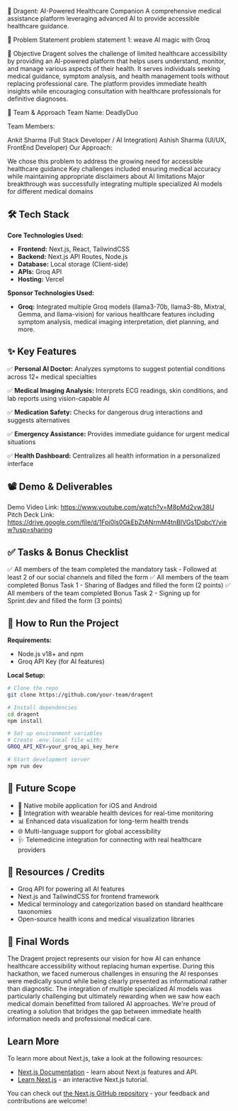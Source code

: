 

🚀 Dragent: AI-Powered Healthcare Companion
A comprehensive medical assistance platform leveraging advanced AI to provide accessible healthcare guidance.

📌 Problem Statement
problem statement 1: weave AI magic with Groq

🎯 Objective
Dragent solves the challenge of limited healthcare accessibility by providing an AI-powered platform that helps users understand, monitor, and manage various aspects of their health. It serves individuals seeking medical guidance, symptom analysis, and health management tools without replacing professional care. The platform provides immediate health insights while encouraging consultation with healthcare professionals for definitive diagnoses.


🧠 Team & Approach
Team Name: DeadlyDuo

Team Members:

Ankit Sharma (Full Stack Developer / AI Integration)
Ashish Sharma (UI/UX, FrontEnd Developer)
Our Approach:

We chose this problem to address the growing need for accessible healthcare guidance
Key challenges included ensuring medical accuracy while maintaining appropriate disclaimers about AI limitations
Major breakthrough was successfully integrating multiple specialized AI models for different medical domains


## 🛠️ Tech Stack
**Core Technologies Used:**
- **Frontend:** Next.js, React, TailwindCSS
- **Backend:** Next.js API Routes, Node.js
- **Database:** Local storage (Client-side)
- **APIs:** Groq API
- **Hosting:** Vercel

**Sponsor Technologies Used:**
- **Groq:** Integrated multiple Groq models (llama3-70b, llama3-8b, Mixtral, Gemma, and llama-vision) for various healthcare features including symptom analysis, medical imaging interpretation, diet planning, and more.

## ✨ Key Features
✅ **Personal AI Doctor:** Analyzes symptoms to suggest potential conditions across 12+ medical specialties

✅ **Medical Imaging Analysis:** Interprets ECG readings, skin conditions, and lab reports using vision-capable AI

✅ **Medication Safety:** Checks for dangerous drug interactions and suggests alternatives 


✅ **Emergency Assistance:** Provides immediate guidance for urgent medical situations

✅ **Health Dashboard:** Centralizes all health information in a personalized interface

## 📽️ Demo & Deliverables
Demo Video Link: https://www.youtube.com/watch?v=M8pMd2vw38U
Pitch Deck Link: https://drive.google.com/file/d/1Fpi0ls0GkEbZtANrmM4tnBIVGs1DqbcY/view?usp=sharing

## ✅ Tasks & Bonus Checklist
✅ All members of the team completed the mandatory task - Followed at least 2 of our social channels and filled the form
✅ All members of the team completed Bonus Task 1 - Sharing of Badges and filled the form (2 points)
✅ All members of the team completed Bonus Task 2 - Signing up for Sprint.dev and filled the form (3 points)

## 🧪 How to Run the Project
**Requirements:**
- Node.js v18+ and npm
- Groq API Key (for AI features)

**Local Setup:**
```bash
# Clone the repo
git clone https://github.com/your-team/dragent

# Install dependencies
cd dragent
npm install

# Set up environment variables
# Create .env.local file with:
GROQ_API_KEY=your_groq_api_key_here

# Start development server
npm run dev
```

## 🧬 Future Scope
- 📱 Native mobile application for iOS and Android
- 🔄 Integration with wearable health devices for real-time monitoring
- 📊 Enhanced data visualization for long-term health trends
- 🌐 Multi-language support for global accessibility
- 🩺 Telemedicine integration for connecting with real healthcare providers

## 📎 Resources / Credits
- Groq API for powering all AI features
- Next.js and TailwindCSS for frontend framework
- Medical terminology and categorization based on standard healthcare taxonomies
- Open-source health icons and medical visualization libraries

## 🏁 Final Words
The Dragent project represents our vision for how AI can enhance healthcare accessibility without replacing human expertise. During this hackathon, we faced numerous challenges in ensuring the AI responses were medically sound while being clearly presented as informational rather than diagnostic. The integration of multiple specialized AI models was particularly challenging but ultimately rewarding when we saw how each medical domain benefitted from tailored AI approaches. We're proud of creating a solution that bridges the gap between immediate health information needs and professional medical care.

## Learn More

To learn more about Next.js, take a look at the following resources:

- [Next.js Documentation](https://nextjs.org/docs) - learn about Next.js features and API.
- [Learn Next.js](https://nextjs.org/learn) - an interactive Next.js tutorial.

You can check out [the Next.js GitHub repository](https://github.com/vercel/next.js) - your feedback and contributions are welcome!
